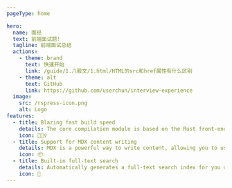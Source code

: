 ```yaml
---
pageType: home

hero:
  name: 面经
  text: 前端面试题!
  tagline: 前端面试总结
  actions:
    - theme: brand
      text: 快速开始
      link: /guide/1.八股文/1.html/HTML的src和href属性有什么区别
    - theme: alt
      text: GitHub
      link: https://github.com/userchun/interview-experience
  image:
    src: /rspress-icon.png
    alt: Logo
features:
  - title: Blazing fast build speed
    details: The core compilation module is based on the Rust front-end toolchain, providing a more ultimate development experience.
    icon: 🏃🏻‍♀️
  - title: Support for MDX content writing
    details: MDX is a powerful way to write content, allowing you to use React components in Markdown.
    icon: 📦
  - title: Built-in full-text search
    details: Automatically generates a full-text search index for you during construction, providing out-of-the-box full-text search capabilities.
    icon: 🎨
---
```

